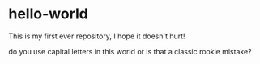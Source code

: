 # hello-world
This is my first ever repository, I hope it doesn't hurt!


do you use capital letters in this world or is that a classic rookie mistake?
